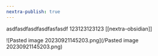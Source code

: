 ```yaml
---
nextra-publish: true
---
```

asdfasdfasdfasdfasfasdf
123123123123
[[nextra-obsidian]]

![Pasted image 20230921145203.png](/Pasted image 20230921145203.png)